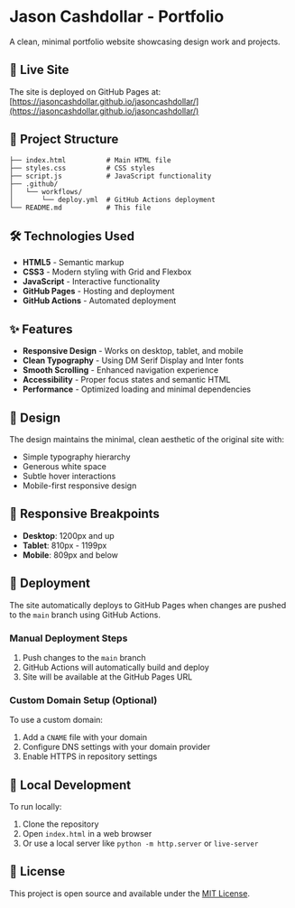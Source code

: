 # Jason Cashdollar - Portfolio

A clean, minimal portfolio website showcasing design work and projects.

## 🚀 Live Site

The site is deployed on GitHub Pages at: [https://jasoncashdollar.github.io/jasoncashdollar/](https://jasoncashdollar.github.io/jasoncashdollar/)

## 📁 Project Structure

```
├── index.html          # Main HTML file
├── styles.css          # CSS styles
├── script.js           # JavaScript functionality
├── .github/
│   └── workflows/
│       └── deploy.yml  # GitHub Actions deployment
└── README.md           # This file
```

## 🛠️ Technologies Used

- **HTML5** - Semantic markup
- **CSS3** - Modern styling with Grid and Flexbox
- **JavaScript** - Interactive functionality
- **GitHub Pages** - Hosting and deployment
- **GitHub Actions** - Automated deployment

## ✨ Features

- **Responsive Design** - Works on desktop, tablet, and mobile
- **Clean Typography** - Using DM Serif Display and Inter fonts
- **Smooth Scrolling** - Enhanced navigation experience
- **Accessibility** - Proper focus states and semantic HTML
- **Performance** - Optimized loading and minimal dependencies

## 🎨 Design

The design maintains the minimal, clean aesthetic of the original site with:

- Simple typography hierarchy
- Generous white space
- Subtle hover interactions
- Mobile-first responsive design

## 📱 Responsive Breakpoints

- **Desktop**: 1200px and up
- **Tablet**: 810px - 1199px
- **Mobile**: 809px and below

## 🚀 Deployment

The site automatically deploys to GitHub Pages when changes are pushed to the `main` branch using GitHub Actions.

### Manual Deployment Steps

1. Push changes to the `main` branch
2. GitHub Actions will automatically build and deploy
3. Site will be available at the GitHub Pages URL

### Custom Domain Setup (Optional)

To use a custom domain:

1. Add a `CNAME` file with your domain
2. Configure DNS settings with your domain provider
3. Enable HTTPS in repository settings

## 🔧 Local Development

To run locally:

1. Clone the repository
2. Open `index.html` in a web browser
3. Or use a local server like `python -m http.server` or `live-server`

## 📄 License

This project is open source and available under the [MIT License](LICENSE).
